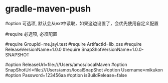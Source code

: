 # gradle-maven-push

#option 可选项, 默认会从ext中读取，如果这边设置了，会优先使用自定义配置

#require 必选项, 必须配置

#require
GroupId=me.jayi.test
#require
ArtifactId=lib_oss
#require
ReleaseVersionName=1.0.0
#require
SnapShotVersionName=1.0.0-SNAPSHOT

#option
ReleaseUrl=file:///Users/amos/localMaven
#option
SnapShotUrl=file:///Users/amos/localSnapShot
#option
Username=mikukon
#option
Password=123456aa
#option
isBuildRelease=false
